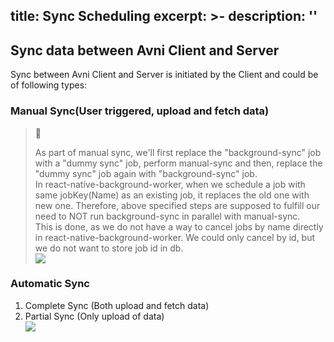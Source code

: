 title: Sync Scheduling
excerpt: >-
  description: ''
---
## Sync data between Avni Client and Server

Sync between Avni Client and Server is initiated by the Client and could be of following types:

### Manual Sync(User triggered, upload and fetch data)

> 📘
>
> As part of manual sync, we'll first replace the "background-sync" job with a "dummy sync" job, perform manual-sync and then, replace the "dummy sync" job again with "background-sync" job.\
> In react-native-background-worker, when we schedule a job with same jobKey(Name) as an existing job, it replaces the old one with new one. Therefore, above specified steps are supposed to fulfill our need to NOT run background-sync in parallel with manual-sync.\
> This is done, as we do not have a way to cancel jobs by name directly in react-native-background-worker. We could only cancel by id, but we do not want to store job id in db.\
> ![](https://files.readme.io/2dcc00c-ManualAndDummySync.png)

### Automatic Sync

1. Complete Sync (Both upload and fetch data)
2. Partial Sync (Only upload of data)\
   ![](https://files.readme.io/d567681-Screenshot_2023-10-30_at_12.08.26_PM.png)
